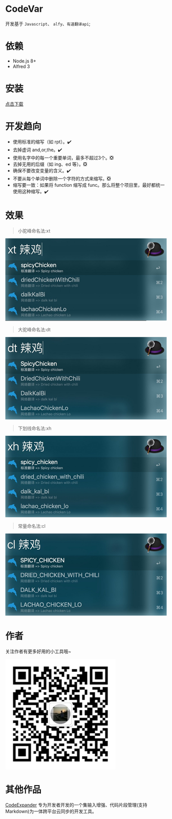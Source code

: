 # CodeVar
开发基于 `Javascript`、 `alfy`、`有道翻译api`;

# 依赖
- Node.js 8+
- Alfred 3 

# 安装
[点击下载](https://github.com/xudaolong/CodeVar/releases)

# 开发趋向

- 使用标准的缩写（如 rpt）。✔️
- 去掉虚词 and,or,the。✔️
- 使用名字中的每一个重要单词，最多不超过3个。❎
- 去掉无用的后缀（如 ing、ed 等）。❎
- 确保不要改变变量的含义。✔️
- 不要从每个单词中删除一个字符的方式来缩写。❎
- 缩写要一致：如果将 function 缩写成 func。那么将整个项目里，最好都统一使用这种缩写。✔️

# 效果 
> 小驼峰命名法:xt

![](./assets/img/小驼峰命名法.jpg)

> 大驼峰命名法:dt

![](./assets/img/大驼峰命名法.jpg)

> 下划线命名法:xh

![](./assets/img/下划线命名法.jpg)

> 常量命名法:cl

![](./assets/img/常量命名法.jpg)

# 作者
关注作者有更多好用的小工具哦~

![](./assets/img/公众号.jpg)

# 其他作品

[CodeExpander](https://github.com/oncework/codeexpander) 专为开发者开发的一个集输入增强、代码片段管理(支持 Markdown)为一体跨平台云同步的开发工具。